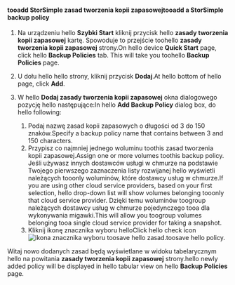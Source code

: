 
<!--author=alkohli last changed: 9/11/15-->

#### <a name="tooadd-a-storsimple-backup-policy"></a><span data-ttu-id="bc340-101">tooadd StorSimple zasad tworzenia kopii zapasowej</span><span class="sxs-lookup"><span data-stu-id="bc340-101">tooadd a StorSimple backup policy</span></span>
1. <span data-ttu-id="bc340-102">Na urządzeniu hello **Szybki Start** kliknij przycisk hello **zasady tworzenia kopii zapasowej** kartę. Spowoduje to przejście toohello **zasady tworzenia kopii zapasowej** strony.</span><span class="sxs-lookup"><span data-stu-id="bc340-102">On hello device **Quick Start** page, click hello **Backup Policies** tab. This will take you toohello **Backup Policies** page.</span></span>
2. <span data-ttu-id="bc340-103">U dołu hello hello strony, kliknij przycisk **Dodaj**.</span><span class="sxs-lookup"><span data-stu-id="bc340-103">At hello bottom of hello page, click **Add**.</span></span>
3. <span data-ttu-id="bc340-104">W hello **Dodaj zasady tworzenia kopii zapasowej** okna dialogowego pozycję hello następujące:</span><span class="sxs-lookup"><span data-stu-id="bc340-104">In hello **Add Backup Policy** dialog box, do hello following:</span></span>
   
   1. <span data-ttu-id="bc340-105">Podaj nazwę zasad kopii zapasowych o długości od 3 do 150 znaków.</span><span class="sxs-lookup"><span data-stu-id="bc340-105">Specify a backup policy name that contains between 3 and 150 characters.</span></span>
   2. <span data-ttu-id="bc340-106">Przypisz co najmniej jednego woluminu toothis zasad tworzenia kopii zapasowej.</span><span class="sxs-lookup"><span data-stu-id="bc340-106">Assign one or more volumes toothis backup policy.</span></span> <span data-ttu-id="bc340-107">Jeśli używasz innych dostawców usługi w chmurze na podstawie Twojego pierwszego zaznaczenia listy rozwijanej hello wyświetli należących tooonly woluminów, które dostawcy usług w chmurze.</span><span class="sxs-lookup"><span data-stu-id="bc340-107">If you are using other cloud service providers, based on your first selection, hello drop-down list will show volumes belonging tooonly that cloud service provider.</span></span> <span data-ttu-id="bc340-108">Dzięki temu woluminów toogroup należących dostawcy usług w chmurze pojedynczego tooa dla wykonywania migawki.</span><span class="sxs-lookup"><span data-stu-id="bc340-108">This will allow you toogroup volumes belonging tooa single cloud service provider for taking a snapshot.</span></span>
   3. <span data-ttu-id="bc340-109">Kliknij ikonę znacznika wyboru hello</span><span class="sxs-lookup"><span data-stu-id="bc340-109">Click hello check icon</span></span> ![ikona znacznika wyboru](./media/storsimple-add-backup-policy/HCS_CheckIcon-include.png) <span data-ttu-id="bc340-111">toosave hello zasad.</span><span class="sxs-lookup"><span data-stu-id="bc340-111">toosave hello policy.</span></span>

<span data-ttu-id="bc340-112">Witaj nowo dodanych zasad będą wyświetlane w widoku tabelarycznym hello na powitania **zasady tworzenia kopii zapasowej** strony.</span><span class="sxs-lookup"><span data-stu-id="bc340-112">hello newly added policy will be displayed in hello tabular view on hello **Backup Policies** page.</span></span>

